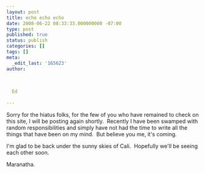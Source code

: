 ```yaml
---
layout: post
title: echo echo echo
date: 2008-06-22 08:33:33.000000000 -07:00
type: post
published: true
status: publish
categories: []
tags: []
meta:
  _edit_last: '165623'
author:
  
  
  
  Ed
  
---
```

<p>Sorry for the hiatus folks, for the few of you who have remained to check on this site, I will be posting again shortly.  Recently I have been swamped with random responsibilities and simply have not had the time to write all the things that have been on my mind.  But believe you me, it's coming.</p>
<p>I'm glad to be back under the sunny skies of Cali.  Hopefully we'll be seeing each other soon.</p>
<p>Maranatha.</p>
